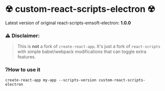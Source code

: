 # ☢ custom-react-scripts-electron ☢
Latest version of original react-scripts-emsoft-electron: **1.0.0**

### ⚠️ Disclaimer:
> This is **not** a fork of ```create-react-app```. It's just a fork of ```react-scripts``` with simple babel/webpack modifications that can toggle extra features.

### ❔How to use it
```create-react-app my-app --scripts-version custom-react-scripts-electron```